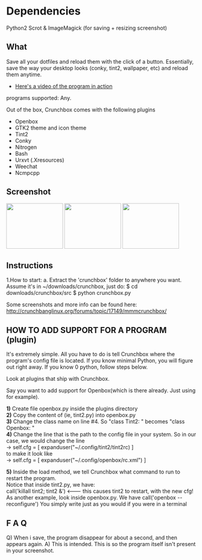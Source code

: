 # Dependencies
Python2
Scrot & ImageMagick (for saving + resizing screenshot)


## What
Save all your dotfiles and reload them with the click of a button.
Essentially, save the way your desktop looks (conky, tint2, wallpaper, etc)
and reload them anytime.

* [Here's a video of the program in action](http://www.youtube.com/watch?v=tmftzqiv0c4)


programs supported: Any.

Out of the box, Crunchbox comes with the following plugins
- Openbox
- GTK2 theme and icon theme
- Tint2
- Conky
- Nitrogen
- Bash
- Urxvt (.Xresources)
- Weechat
- Ncmpcpp


## Screenshot
<img src="http://i.imgur.com/UnbC9Lh.png" width="150" height="120" />
<img src="http://i.imgur.com/J6z2rDf.png" width="150" height="120" />
<img src="http://i.imgur.com/vj6gaAk.png" width="150" height="120" />



## Instructions
1.How to start:
 a. Extract the 'crunchbox' folder to anywhere you want. Assume it's in ~/downloads/crunchbox, just do:
    $ cd downloads/crunchbox/src
    $ python crunchbox.py


Some screenshots and more info can be found here:
http://crunchbanglinux.org/forums/topic/17149/mmmcrunchbox/


## HOW TO ADD SUPPORT FOR A PROGRAM (plugin)
It's extremely simple. All you have to do is tell Crunchbox
where the program's config file is located. If you know minimal Python,
you will figure out right away. If you know 0 python, follow steps below.

Look at plugins that ship with Crunchbox.

Say you want to add support for Openbox(which is there already. Just using for example).

__1)__ Create file openbox.py inside the plugins directory  
__2)__ Copy the content of (ie, tint2.py) into openbox.py  
__3)__ Change the class name on line #4. So "class Tint2: " becomes "class Openbox: "  
__4)__ Change the line that is the path to the config file in your   system.
   So in our case, we would change the line  
   -> self.cfg = [ expanduser("~/.config/tint2/tint2rc) ]  
   to make it look like  
   -> self.cfg = [ expanduser("~/.config/openbox/rc.xml") ]  

__5)__ Inside the load method, we tell Crunchbox what command to run to restart the program.  
   Notice that inside tint2.py, we have:  
   call('killall tint2; tint2 &') <--- this causes tint2 to restart, with the new cfg!
   As another example, look inside openbox.py. We have
   call('openbox --reconfigure')
   You simply write just as you would if you were in a terminal


## F A Q
Q) When i save, the program disappear for about a second, and then appears again.
A) This is intended. This is so the program itself isn't present in your screenshot.





